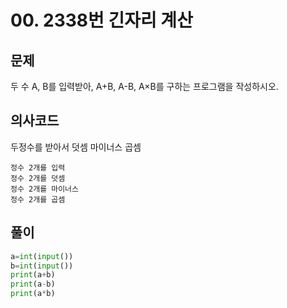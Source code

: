 # 00. 2338번 긴자리 계산
## 문제
두 수 A, B를 입력받아, A+B, A-B, A×B를 구하는 프로그램을 작성하시오.
## 의사코드
두정수를 받아서 덧셈 마이너스 곱셈
```
정수 2개를 입력
정수 2개를 덧셈
정수 2개를 마이너스
정수 2개를 곱셈
```

## 풀이
```python
a=int(input())
b=int(input())
print(a+b)
print(a-b)
print(a*b)
```
